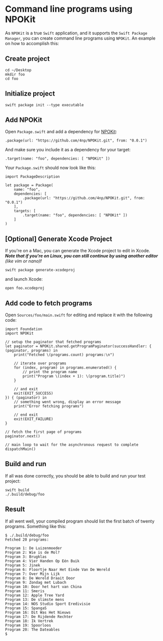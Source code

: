 # Command line programs using NPOKit

As `NPOKit` is a true `Swift` application, and it supports the `Swift Package Manager`, you can create command line programs using `NPOKit`. An example on how to accomplish this:

## Create project

```
cd ~/Desktop
mkdir foo
cd foo
```

## Initialize project

```
swift package init --type executable
```

## Add NPOKit

Open `Package.swift` and add a dependency for [NPOKit](https://github.com/4np/NPOKit):

```
.package(url: "https://github.com/4np/NPOKit.git", from: "0.0.1")
```

And make sure you include it as a dependency for your target:

```
.target(name: "foo", dependencies: [ "NPOKit" ])
```

Your `Package.swift` should now look like this:

```
import PackageDescription

let package = Package(
    name: "foo",
    dependencies: [
        .package(url: "https://github.com/4np/NPOKit.git", from: "0.0.1")
    ],
    targets: [
        .target(name: "foo", dependencies: [ "NPOKit" ])
    ]
)
```

## [Optional] Generate Xcode Project

If you're on a Mac, you can generate the Xcode project to edit in Xcode. **_Note that if you're on Linux, you can still continue by using another editor_** _(like vim or nano)_**_!_**

```
swift package generate-xcodeproj
```

and launch Xcode:

```
open foo.xcodeproj
```

## Add code to fetch programs

Open `Sources/foo/main.swift` for editing and replace it with the following code:

```
import Foundation
import NPOKit

// setup the paginator that fetched programs
let paginator = NPOKit.shared.getProgramPaginator(successHandler: { (paginator, programs) in
    print("Fetched \(programs.count) programs:\n")
    
    // iterate over programs
    for (index, program) in programs.enumerated() {
        // print the program name
        print("Program \(index + 1): \(program.title)")
    }
    
    // and exit
    exit(EXIT_SUCCESS)
}) { (paginator) in
    // something went wrong, display an error message
    print("Error fetching programs")
    
    // end exit
    exit(EXIT_FAILURE)
}

// fetch the first page of programs
paginator.next()

// main loop to wait for the asynchronous request to complete
dispatchMain()
```

## Build and run

If all was done correctly, you should be able to build and run your test project:

```
swift build
./.build/debug/foo
```

## Result

If all went well, your compiled program should list the first batch of twenty programs. Something like this:

```
$ ./.build/debug/foo
Fetched 20 programs:

Program 1: De Luizenmoeder
Program 2: Wie is de Mol?
Program 3: Brugklas
Program 4: Vier Handen Op Eén Buik
Program 5: Jinek
Program 6: Floortje Naar Het Einde Van De Wereld
Program 7: Over Mijn Lijk
Program 8: De Wereld Draait Door
Program 9: Zondag met Lubach
Program 10: Door het hart van China
Program 11: Smeris
Program 12: Apple Tree Yard
Program 13: De slimste mens
Program 14: NOS Studio Sport Eredivisie
Program 15: SpangaS
Program 16: Dit Was Het Nieuws
Program 17: De Rijdende Rechter
Program 18: Ik Vertrek
Program 19: Spoorloos
Program 20: The Dateables
$
```